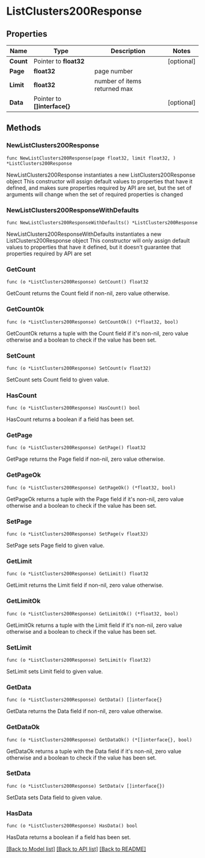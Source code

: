 # ListClusters200Response

## Properties

Name | Type | Description | Notes
------------ | ------------- | ------------- | -------------
**Count** | Pointer to **float32** |  | [optional] 
**Page** | **float32** | page number | 
**Limit** | **float32** | number of items returned max | 
**Data** | Pointer to **[]interface{}** |  | [optional] 

## Methods

### NewListClusters200Response

`func NewListClusters200Response(page float32, limit float32, ) *ListClusters200Response`

NewListClusters200Response instantiates a new ListClusters200Response object
This constructor will assign default values to properties that have it defined,
and makes sure properties required by API are set, but the set of arguments
will change when the set of required properties is changed

### NewListClusters200ResponseWithDefaults

`func NewListClusters200ResponseWithDefaults() *ListClusters200Response`

NewListClusters200ResponseWithDefaults instantiates a new ListClusters200Response object
This constructor will only assign default values to properties that have it defined,
but it doesn't guarantee that properties required by API are set

### GetCount

`func (o *ListClusters200Response) GetCount() float32`

GetCount returns the Count field if non-nil, zero value otherwise.

### GetCountOk

`func (o *ListClusters200Response) GetCountOk() (*float32, bool)`

GetCountOk returns a tuple with the Count field if it's non-nil, zero value otherwise
and a boolean to check if the value has been set.

### SetCount

`func (o *ListClusters200Response) SetCount(v float32)`

SetCount sets Count field to given value.

### HasCount

`func (o *ListClusters200Response) HasCount() bool`

HasCount returns a boolean if a field has been set.

### GetPage

`func (o *ListClusters200Response) GetPage() float32`

GetPage returns the Page field if non-nil, zero value otherwise.

### GetPageOk

`func (o *ListClusters200Response) GetPageOk() (*float32, bool)`

GetPageOk returns a tuple with the Page field if it's non-nil, zero value otherwise
and a boolean to check if the value has been set.

### SetPage

`func (o *ListClusters200Response) SetPage(v float32)`

SetPage sets Page field to given value.


### GetLimit

`func (o *ListClusters200Response) GetLimit() float32`

GetLimit returns the Limit field if non-nil, zero value otherwise.

### GetLimitOk

`func (o *ListClusters200Response) GetLimitOk() (*float32, bool)`

GetLimitOk returns a tuple with the Limit field if it's non-nil, zero value otherwise
and a boolean to check if the value has been set.

### SetLimit

`func (o *ListClusters200Response) SetLimit(v float32)`

SetLimit sets Limit field to given value.


### GetData

`func (o *ListClusters200Response) GetData() []interface{}`

GetData returns the Data field if non-nil, zero value otherwise.

### GetDataOk

`func (o *ListClusters200Response) GetDataOk() (*[]interface{}, bool)`

GetDataOk returns a tuple with the Data field if it's non-nil, zero value otherwise
and a boolean to check if the value has been set.

### SetData

`func (o *ListClusters200Response) SetData(v []interface{})`

SetData sets Data field to given value.

### HasData

`func (o *ListClusters200Response) HasData() bool`

HasData returns a boolean if a field has been set.


[[Back to Model list]](../README.md#documentation-for-models) [[Back to API list]](../README.md#documentation-for-api-endpoints) [[Back to README]](../README.md)


